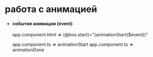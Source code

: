 # работа с анимацией

- #### события анимации (event)

  app.component.html => (@box.start)="(animationStart(\$event))"

  app.component.ts => animationStart
  app.component.ts => animationDone
